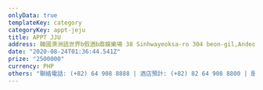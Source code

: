 ```yaml
---
onlyData: true
templateKey: category
categoryKey: appt-jeju
title: APPT JJU
address: 韓國濟洲話世界b假酒b鼎娛樂場 38 Sinhwayeoksa-ro 304 beon-gil,Andeok-myeon Seogwipo-si, Jeju, Korea
date: "2020-08-24T01:36:44.541Z"
prize: "2500000"
currency: PHP
others: "聯絡電話: (+82) 64 908 8888 | 酒店預計: (+82) 82 64 908 8800 | 服裝規定: 休閑 | 入場年齡限制: 19歲以上"
---
```

